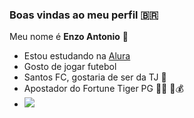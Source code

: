 ### Boas vindas ao meu perfil 🇧🇷

Meu nome é **Enzo Antonio** 🤙

- Estou estudando na  [Alura](https://www.alura.com.br)
- Gosto de jogar futebol 
- Santos FC, gostaria de ser da TJ 🐳
- Apostador do Fortune Tiger PG 👨‍💻 🐯💰
- ![](https://media1.tenor.com/m/K4ruSdBYWLkAAAAd/globolinha-neymar.gif)
